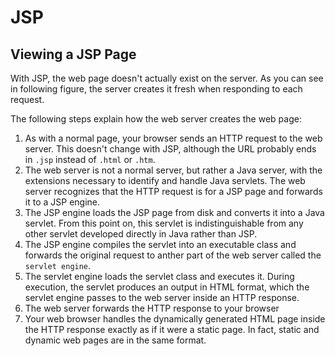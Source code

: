 # JSP

## Viewing a JSP Page

With JSP, the web page doesn't actually exist on the server.
As you can see in following figure, the server creates it fresh when responding to each request.

The following steps explain how the web server creates the web page:
1. As with a normal page, your browser sends an HTTP request to the web server.
This doesn't change with JSP, although the URL probably ends in `.jsp` instead of `.html` or `.htm`.
1. The web server is not a normal server, but rather a Java server, with the extensions necessary to identify and handle Java servlets.
The web server recognizes that the HTTP request is for a JSP page and forwards it to a JSP engine.
1. The JSP engine loads the JSP page from disk and converts it into a Java servlet.
From this point on, this servlet is indistinguishable from any other servlet developed directly in Java rather than JSP.
1. The JSP engine compiles the servlet into an executable class and forwards the original request to anther part of the web server called the `servlet engine`.
1. The servlet engine loads the servlet class and executes it.
During execution, the servlet produces an output in HTML format, which the servlet engine passes to the web server inside an HTTP response.
1. The web server forwards the HTTP response to your browser
1. Your web browser handles the dynamically generated HTML page inside the HTTP response exactly as if it were a static page.
In fact, static and dynamic web pages are in the same format.
